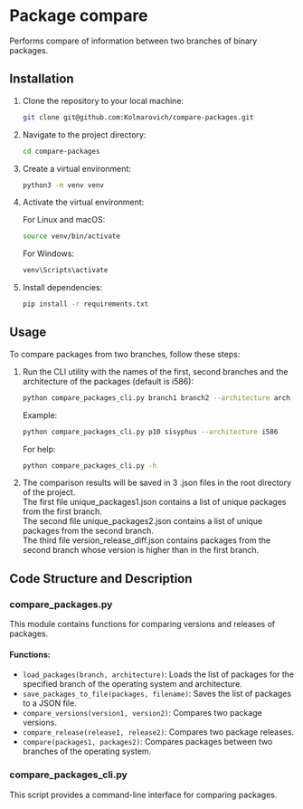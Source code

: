 # Package compare

Performs compare of information between two branches of binary packages.

## Installation

1. Clone the repository to your local machine:

    ```bash
    git clone git@github.com:Kolmarovich/compare-packages.git
    ```

2. Navigate to the project directory:

    ```bash
    cd compare-packages
    ```

3. Create a virtual environment:

    ```bash
    python3 -m venv venv
    ```

4. Activate the virtual environment:

    For Linux and macOS:

    ```bash
    source venv/bin/activate
    ```

    For Windows:

    ```bash
    venv\Scripts\activate
    ```

5. Install dependencies:

    ```bash
    pip install -r requirements.txt
    ```

## Usage

To compare packages from two branches, follow these steps:

1. Run the CLI utility with the names of the first, second branches and the architecture of the packages (default is i586):

    ```bash
    python compare_packages_cli.py branch1 branch2 --architecture arch
    ```

    Example:

    ```bash
    python compare_packages_cli.py p10 sisyphus --architecture i586
    ```

    For help:

    ```bash
    python compare_packages_cli.py -h
    ```

3. The comparison results will be saved in 3 .json files in the root directory of the project.      
   The first file unique_packages1.json contains a list of unique packages from the first branch.     
   The second file unique_packages2.json contains a list of unique packages from the second branch.     
   The third file version_release_diff.json contains packages from the second branch whose version is higher than in the first branch.     

## Code Structure and Description

### compare_packages.py

This module contains functions for comparing versions and releases of packages.

#### Functions:

- `load_packages(branch, architecture)`: Loads the list of packages for the specified branch of the operating system and architecture.
- `save_packages_to_file(packages, filename)`: Saves the list of packages to a JSON file.
- `compare_versions(version1, version2)`: Compares two package versions.
- `compare_release(release1, release2)`: Compares two package releases.
- `compare(packages1, packages2)`: Compares packages between two branches of the operating system.

### compare_packages_cli.py

This script provides a command-line interface for comparing packages.

